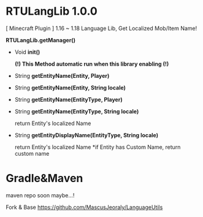 # RTULangLib 1.0.0
[ Minecraft Plugin ] 1.16 ~ 1.18 Language Lib, Get Localized Mob/Item Name!

**RTULangLib.getManager()**

- Void **init()**

  **(!) This Method automatic run when this library enabling (!)**

- String **getEntityName(Entity, Player)**
- String **getEntityName(Entity, String locale)**
- String **getEntityName(EntityType, Player)**
- String **getEntityName(EntityType, String locale)**

  return Entity's localized Name
  
- String **getEntityDisplayName(EntityType, String locale)**
  
  return Entity's localized Name
  *if Entity has Custom Name, return custom name

# Gradle&Maven
maven repo soon maybe...!




Fork & Base
https://github.com/MascusJeoraly/LanguageUtils
